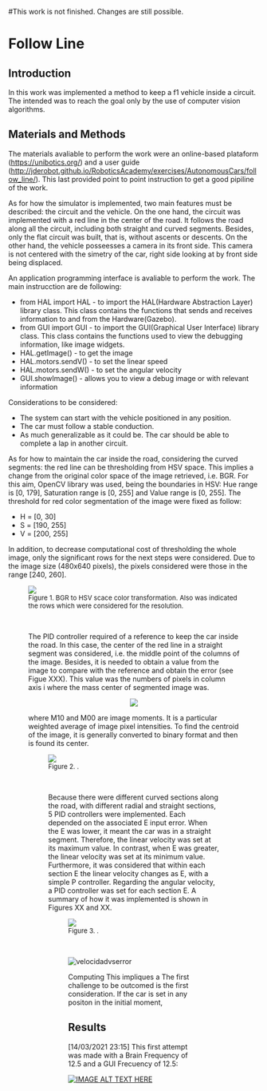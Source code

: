 #This work is not finished. Changes are still possible.

# Follow Line
## Introduction
In this work was implemented a method to keep a f1 vehicle inside a circuit. The intended was to reach the goal only by the use of computer vision algorithms. 
## Materials and Methods
The materials avaliable to perform the work were an online-based plataform (https://unibotics.org/) and a user guide (http://jderobot.github.io/RoboticsAcademy/exercises/AutonomousCars/follow_line/). This last provided point to point instruction to get a good pipiline of the work. 

As for how the simulator is implemented, two main features must be described: the circuit and the vehicle. On the one hand, the circuit was implemented with a red line in the center of the road. It follows the road along all the circuit, including both straight and curved segments. Besides, only the flat circuit was built, that is, without ascents or descents. On the other hand, the vehicle posseesses a camera in its front side. This camera is not centered with the simetry of the car, right side looking at by front side being displaced.

An application programming interface is avaliable to perform the work. The main instrucction are de following: 
- from HAL import HAL - to import the HAL(Hardware Abstraction Layer) library class. This class contains the functions that sends and receives information to and from the Hardware(Gazebo).
- from GUI import GUI - to import the GUI(Graphical User Interface) library class. This class contains the functions used to view the debugging information, like image widgets.
- HAL.getImage() - to get the image
- HAL.motors.sendV() - to set the linear speed
- HAL.motors.sendW() - to set the angular velocity
- GUI.showImage() - allows you to view a debug image or with relevant information

Considerations to be considered:
- The system can start with the vehicle positioned in any position.
- The car must follow a stable conduction. 
- As much generalizable as it could be. The car should be able to complete a lap in another circuit.

As for how to maintain the car inside the road, considering the curved segments: the red line can be thresholding from HSV space. This implies a change from the original color space of the image retrieved,  i.e. BGR. For this aim, OpenCV library was used, being the boundaries in HSV: Hue range is [0, 179], Saturation range is [0, 255] and Value range is [0, 255]. The threshold for red color segmentation of the image were fixed as follow: 

- H = [0, 30]
- S = [190, 255]
- V = [200, 255]

In addition, to decrease computational cost of thresholding the whole image, only the significant rows for the next steps were considered. Due to the image size (480x640 pixels), the pixels considered were those in the range [240, 260].

<figure>
    <img src= 'https://user-images.githubusercontent.com/37750255/111031240-bb2eaa80-8406-11eb-993f-722424f343f7.png' />
    <font size="2">
    <figcaption> Figure 1. BGR to HSV scace color transformation. Also was indicated the rows which were considered for the resolution.
    </figcaption>
    </font>

&nbsp; 

The PID controller required of a reference to keep the car inside the road. In this case, the center of the red line in a straight segment was considered, i.e. the middle point of the columns of the image. Besides, it is needed to obtain a value from the image to compare with the reference and obtain the error (see Figue XXX). This value was the numbers of pixels in column axis i where the mass center of segmented image was.

<p align="center">
<img src="https://render.githubusercontent.com/render/math?math=D = M_{10} / M_{00}">
</p>
where M10 and M00 are image moments. It is a particular weighted average of image pixel intensities. To find the centroid of the image, it is generally converted to binary format and then is found its center.

<figure>
    <img src= 'https://user-images.githubusercontent.com/37750255/111072120-76c00f00-84d9-11eb-811c-e8c911280143.png' />
    <font size="2">
    <figcaption> Figure 2. .
    </figcaption>
    </font>

&nbsp;

Because there were different curved sections along the road, with different radial and straight sections, 5 PID controllers were implemented. Each depended on the associated E input error. When the E was lower, it meant the car was in a straight segment. Therefore, the linear velocity was set at its maximum value. In contrast, when E was greater, the linear velocity was set at its minimum value. Furthermore, it was considered that within each section E the linear velocity changes as E, with a simple P controller. Regarding the angular velocity, a PID controller was set for each section E. A summary of how it was implemented is shown in Figures XX and XX.

<figure>
    <img src= 'https://user-images.githubusercontent.com/37750255/111079227-5902a200-84f9-11eb-9bd2-917f7578a93d.png' />
    <font size="2">
    <figcaption> Figure 3. .
    </figcaption>
    </font>

&nbsp; 

![velocidadvserror](https://user-images.githubusercontent.com/37750255/111081410-818f9980-8503-11eb-9625-6d1aa8f67b80.png)




Computing 
This impliques a 
The first challenge to be outcomed is the first consideration. If the car is set in any positon in the initial moment, 


## Results

[14/03/2021 23:15] This first attempt was made with a Brain Frequency of 12.5 and a GUI Frecuency of 12.5: 

[![IMAGE ALT TEXT HERE](https://user-images.githubusercontent.com/37750255/111085971-26b56c80-851a-11eb-8a05-56ed9840a101.png)](https://user-images.githubusercontent.com/37750255/111085635-772bca80-8518-11eb-8a4f-a7369c906951.mp4)
